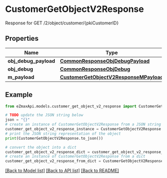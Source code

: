 # CustomerGetObjectV2Response

Response for GET /2/object/customer/{pkiCustomerID}

## Properties

Name | Type | Description | Notes
------------ | ------------- | ------------- | -------------
**obj_debug_payload** | [**CommonResponseObjDebugPayload**](CommonResponseObjDebugPayload.md) |  | 
**obj_debug** | [**CommonResponseObjDebug**](CommonResponseObjDebug.md) |  | [optional] 
**m_payload** | [**CustomerGetObjectV2ResponseMPayload**](CustomerGetObjectV2ResponseMPayload.md) |  | 

## Example

```python
from eZmaxApi.models.customer_get_object_v2_response import CustomerGetObjectV2Response

# TODO update the JSON string below
json = "{}"
# create an instance of CustomerGetObjectV2Response from a JSON string
customer_get_object_v2_response_instance = CustomerGetObjectV2Response.from_json(json)
# print the JSON string representation of the object
print(CustomerGetObjectV2Response.to_json())

# convert the object into a dict
customer_get_object_v2_response_dict = customer_get_object_v2_response_instance.to_dict()
# create an instance of CustomerGetObjectV2Response from a dict
customer_get_object_v2_response_from_dict = CustomerGetObjectV2Response.from_dict(customer_get_object_v2_response_dict)
```
[[Back to Model list]](../README.md#documentation-for-models) [[Back to API list]](../README.md#documentation-for-api-endpoints) [[Back to README]](../README.md)



